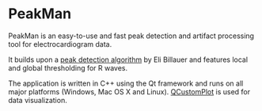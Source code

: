 # PeakMan

PeakMan is an easy-to-use and fast peak detection and artifact processing tool for electrocardiogram data.

It builds upon a [peak detection algorithm](http://www.billauer.co.il/peakdet.html) by Eli Billauer and features local and global thresholding for R waves.

The application is written in C++ using the Qt framework and runs on all major platforms (Windows, Mac OS X and Linux). [QCustomPlot](http://qcustomplot.com/) is used for data visualization.
